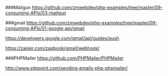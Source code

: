###Mailgun
https://github.com/zmwebdev/php-examples/tree/master/09-consuming-APIs/03-mailgun

###gmail
https://github.com/zmwebdev/php-examples/tree/master/09-consuming-APIs/01-google-api/gmail

https://developers.google.com/gmail/api/guides/push

https://zapier.com/zapbook/gmail/webhook/

###PHPMailer
https://github.com/PHPMailer/PHPMailer

http://www.sitepoint.com/sending-emails-php-phpmailer/
